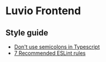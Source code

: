 # Luvio Frontend

## Style guide
- [Don't use semicolons in Typescript](https://medium.com/@eugenkiss/dont-use-semicolons-in-typescript-474ccfe4bdb3)
- [7 Recommended ESLint rules](https://itnext.io/7-recommended-eslint-rules-for-react-typescript-project-1a22b011b4b5)
